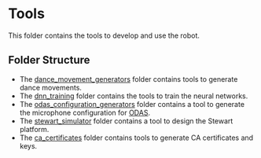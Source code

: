 # Tools

This folder contains the tools to develop and use the robot.

## Folder Structure

- The [dance_movement_generators](dance_movement_generators) folder contains tools to generate dance movements.
- The [dnn_training](dnn_training) folder contains the tools to train the neural networks.
- The [odas_configuration_generators](odas_configuration_generator) folder contains a tool to generate the microphone
  configuration for [ODAS](https://github.com/introlab/odas).
- The [stewart_simulator](stewart_simulator) folder contains a tool to design the Stewart platform.
- The [ca_certificates](ca_certificates) folder contains tools to generate CA certificates and keys.
